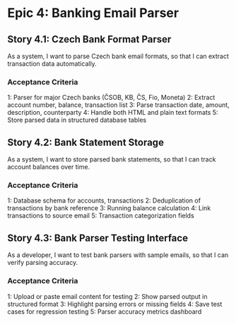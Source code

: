 # Epic 4: Banking Email Parser

## Story 4.1: Czech Bank Format Parser

As a system,
I want to parse Czech bank email formats,
so that I can extract transaction data automatically.

### Acceptance Criteria

1: Parser for major Czech banks (ČSOB, KB, ČS, Fio, Moneta)
2: Extract account number, balance, transaction list
3: Parse transaction date, amount, description, counterparty
4: Handle both HTML and plain text formats
5: Store parsed data in structured database tables

## Story 4.2: Bank Statement Storage

As a system,
I want to store parsed bank statements,
so that I can track account balances over time.

### Acceptance Criteria

1: Database schema for accounts, transactions
2: Deduplication of transactions by bank reference
3: Running balance calculation
4: Link transactions to source email
5: Transaction categorization fields

## Story 4.3: Bank Parser Testing Interface

As a developer,
I want to test bank parsers with sample emails,
so that I can verify parsing accuracy.

### Acceptance Criteria

1: Upload or paste email content for testing
2: Show parsed output in structured format
3: Highlight parsing errors or missing fields
4: Save test cases for regression testing
5: Parser accuracy metrics dashboard
